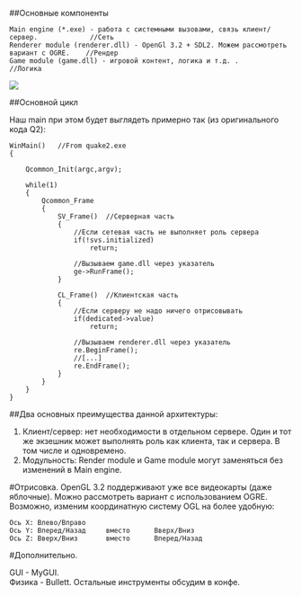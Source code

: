 ##Основные компоненты

    Main engine (*.exe) - работа с системными вызовами, связь клиент/сервер.			 //Сеть
    Renderer module (renderer.dll) - OpenGl 3.2 + SDL2. Можем рассмотреть вариант с OGRE.	 //Рендер
    Game module (game.dll) - игровой контент, логика и т.д. .					 //Логика

![](http://s8.hostingkartinok.com/uploads/images/2017/02/e1296810582cb8810756560330b0597f.png)

##Основной цикл

Наш main при этом будет выглядеть примерно так (из оригинального кода Q2):

	WinMain()	//From quake2.exe
	{
	
		Qcommon_Init(argc,argv);
			
		while(1)
		{
			Qcommon_Frame
			{
				SV_Frame()	//Серверная часть
				{
					//Если сетевая часть не выполняет роль сервера
					if(!svs.initialized)
						return;

					//Вызываем game.dll через указатель
					ge->RunFrame();
				}
					
				CL_Frame()	//Клиентская часть
				{
					//Если серверу не надо ничего отрисовывать
					if(dedicated->value)
						return;

					//Вызываем renderer.dll через указатель
					re.BeginFrame();
					//[...]
					re.EndFrame();
				}	
			}
		}
	}

##Два основных преимущества данной архитектуры:
1. Клиент/сервер: нет необходимости в отдельном сервере. Один и тот же экзешник может выполнять роль как клиента, так и сервера. В том числе и одновремено.
2. Модульность: Render module и Game module могут заменяться без изменений в Main engine. 


#Отрисовка.
OpenGL 3.2 поддерживают уже все видеокарты (даже яблочные).
Можно рассмотреть вариант с использованием OGRE.
Возможно, изменим координатную систему OGL на более удобную:

    Ось X: Влево/Вправо
    Ось Y: Вперед/Назад		вместо 		Вверх/Вниз
    Ось Z: Вверх/Вниз		вместо		Вперед/Назад

#Дополнительно.

GUI - MyGUI.	
Физика - Bullett.
Остальные инструменты обсудим в конфе.
